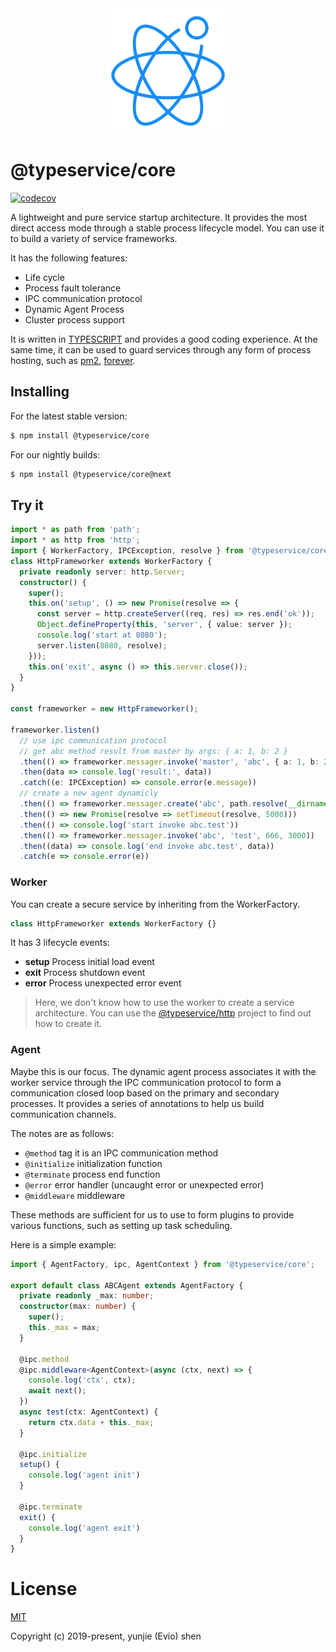 <div align="center">
  <a href="https://github.com/typeservice/core">
    <img width="200" heigth="200" src="https://github.com/typeservice/core/raw/master/logo/256.png">
  </a>
</div>

# @typeservice/core

[![codecov](https://codecov.io/gh/typeservice/core/branch/master/graph/badge.svg)](https://codecov.io/gh/typeservice/core)

A lightweight and pure service startup architecture. It provides the most direct access mode through a stable process lifecycle model. You can use it to build a variety of service frameworks.

It has the following features:

- Life cycle
- Process fault tolerance
- IPC communication protocol
- Dynamic Agent Process
- Cluster process support

It is written in [TYPESCRIPT](https://www.typescriptlang.org/) and provides a good coding experience. At the same time, it can be used to guard services through any form of process hosting, such as [pm2](https://www.npmjs.com/package/pm2), [forever](https://www.npmjs.com/package/forever).

## Installing

For the latest stable version:

```bash
$ npm install @typeservice/core
```

For our nightly builds:

```bash
$ npm install @typeservice/core@next
```

## Try it

```ts
import * as path from 'path';
import * as http from 'http';
import { WorkerFactory, IPCException, resolve } from '@typeservice/core';
class HttpFrameworker extends WorkerFactory {
  private readonly server: http.Server;
  constructor() {
    super();
    this.on('setup', () => new Promise(resolve => {
      const server = http.createServer((req, res) => res.end('ok'));
      Object.defineProperty(this, 'server', { value: server });
      console.log('start at 8080');
      server.listen(8080, resolve);
    }));
    this.on('exit', async () => this.server.close());
  }
}

const frameworker = new HttpFrameworker();

frameworker.listen()
  // use ipc communication protocol
  // get abc method result from master by args: { a: 1, b: 2 }
  .then(() => frameworker.messager.invoke('master', 'abc', { a: 1, b: 2 }))
  .then(data => console.log('result:', data))
  .catch((e: IPCException) => console.error(e.message))
  // create a new agent dynamicly
  .then(() => frameworker.messager.create('abc', path.resolve(__dirname, '../agent/abc'), 678))
  .then(() => new Promise(resolve => setTimeout(resolve, 5000)))
  .then(() => console.log('start invoke abc.test'))
  .then(() => frameworker.messager.invoke('abc', 'test', 666, 3000))
  .then((data) => console.log('end invoke abc.test', data))
  .catch(e => console.error(e))
```

### Worker

You can create a secure service by inheriting from the WorkerFactory.

```ts
class HttpFrameworker extends WorkerFactory {}
```

It has 3 lifecycle events:

- **setup** Process initial load event
- **exit** Process shutdown event
- **error** Process unexpected error event

> Here, we don't know how to use the worker to create a service architecture. You can use the [@typeservice/http](https://github.com/typeservice/http) project to find out how to create it.

### Agent

Maybe this is our focus. The dynamic agent process associates it with the worker service through the IPC communication protocol to form a communication closed loop based on the primary and secondary processes. It provides a series of annotations to help us build communication channels.

The notes are as follows:

- `@method` tag it is an IPC communication method
- `@initialize` initialization function
- `@terminate` process end function
- `@error` error handler (uncaught error or unexpected error)
- `@middleware` middleware

These methods are sufficient for us to use to form plugins to provide various functions, such as setting up task scheduling.

Here is a simple example:

```ts
import { AgentFactory, ipc, AgentContext } from '@typeservice/core';

export default class ABCAgent extends AgentFactory {
  private readonly _max: number;
  constructor(max: number) {
    super();
    this._max = max;
  }

  @ipc.method
  @ipc.middleware<AgentContext>(async (ctx, next) => {
    console.log('ctx', ctx);
    await next();
  })
  async test(ctx: AgentContext) {
    return ctx.data + this._max;
  }

  @ipc.initialize
  setup() {
    console.log('agent init')
  }

  @ipc.terminate
  exit() {
    console.log('agent exit')
  }
}
```

# License

[MIT](http://opensource.org/licenses/MIT)

Copyright (c) 2019-present, yunjie (Evio) shen
